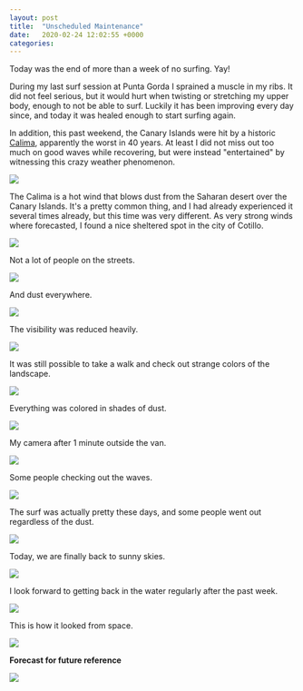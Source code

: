 ```yaml
---
layout: post
title:  "Unscheduled Maintenance"
date:   2020-02-24 12:02:55 +0000
categories:
---
```


Today was the end of more than a week of no surfing. Yay!

During my last surf session at Punta Gorda I sprained a muscle in my ribs. It did not feel serious, but it would hurt when twisting or stretching my upper body, enough to not be able to surf. Luckily it has been improving every day since, and today it was healed enough to start surfing again.

In addition, this past weekend, the Canary Islands were hit by a historic [Calima](https://www.weatheronline.co.uk/reports/wind/The-Calima.htm), apparently the worst in 40 years. At least I did not miss out too much on good waves while recovering, but were instead "entertained" by witnessing this crazy weather phenomenon.

![](/assets/20200225/calima.gif)

The Calima is a hot wind that blows dust from the Saharan desert over the Canary Islands. It's a pretty common thing, and I had already experienced it several times already, but this time was very different. As very strong winds where forecasted, I found a nice sheltered spot in the city of Cotillo.

![](/assets/20200225/IMG_5588_resized.JPG)

Not a lot of people on the streets.

![](/assets/20200225/IMG_5587_resized.JPG)

And dust everywhere.

![](/assets/20200225/IMG_5579_resized.JPG)

The visibility was reduced heavily.

![](/assets/20200225/IMG_4645_resized.jpg)

It was still possible to take a walk and check out strange colors of the landscape.

![](/assets/20200225/IMG_4646_resized.jpg)

Everything was colored in shades of dust.

![](/assets/20200225/IMG_4665_resized.jpg)

My camera after 1 minute outside the van.

![](/assets/20200225/IMG_5563_resized.JPG)

Some people checking out the waves.

![](/assets/20200225/IMG_5566_resized.JPG)

The surf was actually pretty these days, and some people went out regardless of the dust.

![](/assets/20200225/IMG_5634_resized.JPG)

Today, we are finally back to sunny skies.

![](/assets/20200225/IMG_5636_resized.JPG)

I look forward to getting back in the water regularly after the past week.

![](/assets/20200225/IMG_5624_resized.JPG)

This is how it looked from space.

![](/assets/20200225/satellite.jpg)

**Forecast for future reference**

![](/assets/20200225/forecast.PNG)

[jekyll]:https://jekyllrb.com/
[ruby-on-wheels]: https://ruby-on-wheels.github.io
